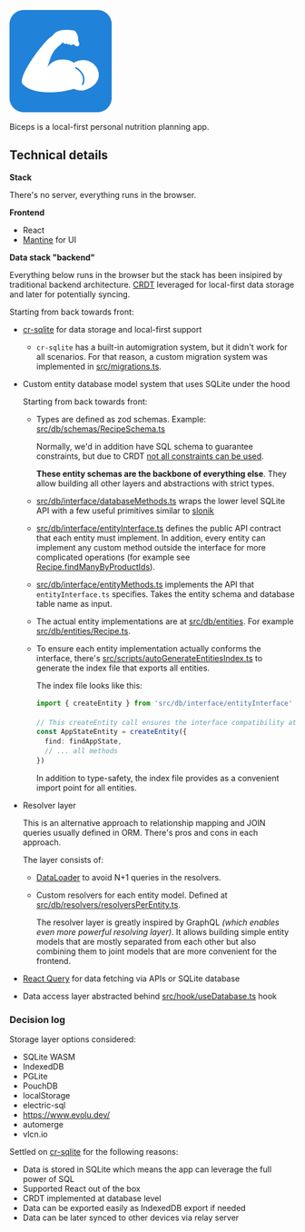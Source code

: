 ![](./public/apple-touch-icon.png)

Biceps is a local-first personal nutrition planning app.

## Technical details

**Stack**

There's no server, everything runs in the browser.

**Frontend**

- React
- [Mantine](https://mantine.dev/) for UI

**Data stack "backend"**

Everything below runs in the browser but the stack has been insipired by traditional backend architecture. [CRDT](https://en.wikipedia.org/wiki/Conflict-free_replicated_data_type) leveraged for local-first data storage and later for potentially syncing.

Starting from back towards front:

- [cr-sqlite](https://github.com/vlcn-io/cr-sqlite) for data storage and local-first support

  - `cr-sqlite` has a built-in automigration system, but it didn't work for all scenarios. For that reason, a custom migration system was implemented in [src/migrations.ts](src/migrations.ts).

- Custom entity database model system that uses SQLite under the hood

  Starting from back towards front:

  - Types are defined as zod schemas. Example: [src/db/schemas/RecipeSchema.ts](src/db/schemas/RecipeSchema.ts)

    Normally, we'd in addition have SQL schema to guarantee constraints, but due to CRDT [not all constraints can be used](https://vlcn.io/docs/cr-sqlite/constraints).

    **These entity schemas are the backbone of everything else**. They allow building all other layers and abstractions with strict types.

  - [src/db/interface/databaseMethods.ts](src/db/interface/databaseMethods.ts) wraps the lower level SQLite API with a few useful primitives similar to [slonik](https://github.com/gajus/slonik/)

  - [src/db/interface/entityInterface.ts](src/db/interface/entityInterface.ts) defines the public API contract that each entity must implement. In addition, every entity can implement any custom method outside the interface for more complicated operations (for example see [Recipe.findManyByProductIds](src/db/entities/Recipe.ts#L27)).

  - [src/db/interface/entityMethods.ts](src/db/interface/entityMethods.ts) implements the API that `entityInterface.ts` specifies. Takes the entity schema and database table name as input.

  - The actual entity implementations are at [src/db/entities](src/db/entities). For example [src/db/entities/Recipe.ts](src/db/entities/Recipe.ts).

  - To ensure each entity implementation actually conforms the interface, there's [src/scripts/autoGenerateEntitiesIndex.ts](src/scripts/autoGenerateEntitiesIndex.ts) to generate the index file that exports all entities.

    The index file looks like this:

    ```ts
    import { createEntity } from 'src/db/interface/entityInterface'

    // This createEntity call ensures the interface compatibility at TypeScript level
    const AppStateEntity = createEntity({
      find: findAppState,
      // ... all methods
    })
    ```

    In addition to type-safety, the index file provides as a convenient import point for all entities.

- Resolver layer

  This is an alternative approach to relationship mapping and JOIN queries usually defined in ORM. There's pros and cons in each approach.

  The layer consists of:

  - [DataLoader](https://github.com/graphql/dataloader/) to avoid N+1 queries in the resolvers.

  - Custom resolvers for each entity model. Defined at [src/db/resolvers/resolversPerEntity.ts](src/db/resolvers/resolversPerEntity.ts).

    The resolver layer is greatly inspired by GraphQL _(which enables even more powerful resolving layer)_. It allows building simple entity models that are mostly separated from each other but also combining them to joint models that are more convenient for the frontend.

- [React Query](https://react-query.tanstack.com/) for data fetching via APIs or SQLite database

- Data access layer abstracted behind [src/hook/useDatabase.ts](src/hooks/useDatabase.ts) hook

### Decision log

Storage layer options considered:

- SQLite WASM
- IndexedDB
- PGLite
- PouchDB
- localStorage
- electric-sql
- https://www.evolu.dev/
- automerge
- vlcn.io

Settled on [cr-sqlite](https://github.com/vlcn-io/cr-sqlite) for the following reasons:

- Data is stored in SQLite which means the app can leverage the full power of SQL
- Supported React out of the box
- CRDT implemented at database level
- Data can be exported easily as IndexedDB export if needed
- Data can be later synced to other devices via relay server
